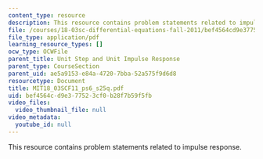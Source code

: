 ```yaml
---
content_type: resource
description: This resource contains problem statements related to impulse response.
file: /courses/18-03sc-differential-equations-fall-2011/bef4564cd9e377523cf0b28f7b59f5fb_MIT18_03SCF11_ps6_s25q.pdf
file_type: application/pdf
learning_resource_types: []
ocw_type: OCWFile
parent_title: Unit Step and Unit Impulse Response
parent_type: CourseSection
parent_uid: ae5a9153-e84a-4720-7bba-52a575f9d6d8
resourcetype: Document
title: MIT18_03SCF11_ps6_s25q.pdf
uid: bef4564c-d9e3-7752-3cf0-b28f7b59f5fb
video_files:
  video_thumbnail_file: null
video_metadata:
  youtube_id: null
---
```

This resource contains problem statements related to impulse response.

